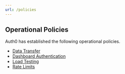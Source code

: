 ```yaml
---
url: /policies
---
```


## Operational Policies

Auth0 has established the following operational policies.

-  [Data Transfer](/policies/data-transfer)
-  [Dashboard Authentication](/policies/dashboard-authentication)
-  [Load Testing](/policies/load-testing)
-  [Rate Limits](/policies/rate-limit)
